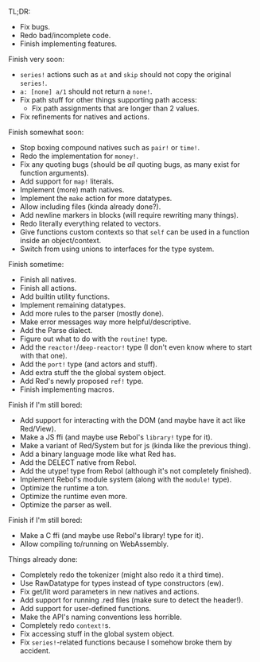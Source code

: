 TL;DR:
- Fix bugs.
- Redo bad/incomplete code.
- Finish implementing features.

Finish very soon:
- `series!` actions such as `at` and `skip` should not copy the original `series!`.
- `a: [none] a/1` should not return a `none!`.
- Fix path stuff for other things supporting path access:
	- Fix path assignments that are longer than 2 values. 
- Fix refinements for natives and actions.

Finish somewhat soon:
- Stop boxing compound natives such as `pair!` or `time!`.
- Redo the implementation for `money!`.
- Fix any quoting bugs (should be *all* quoting bugs, as many exist for function arguments).
- Add support for `map!` literals.
- Implement (more) math natives.
- Implement the `make` action for more datatypes.
- Allow including files (kinda already done?).
- Add newline markers in blocks (will require rewriting many things).
- Redo literally everything related to vectors.
- Give functions custom contexts so that `self` can be used in a function inside an object/context.
- Switch from using unions to interfaces for the type system.

Finish sometime:
- Finish all natives.
- Finish all actions.
- Add builtin utility functions.
- Implement remaining datatypes.
- Add more rules to the parser (mostly done).
- Make error messages way more helpful/descriptive.
- Add the Parse dialect.
- Figure out what to do with the `routine!` type.
- Add the `reactor!`/`deep-reactor!` type (I don't even know where to start with that one).
- Add the `port!` type (and actors and stuff).
- Add extra stuff the the global system object.
- Add Red's newly proposed `ref!` type.
- Finish implementing macros.

Finish if I'm still bored:
- Add support for interacting with the DOM (and maybe have it act like Red/View).
- Make a JS ffi (and maybe use Rebol's `library!` type for it).
- Make a variant of Red/System but for js (kinda like the previous thing).
- Add a binary language mode like what Red has.
- Add the DELECT native from Rebol.
- Add the utype! type from Rebol (although it's not completely finished).
- Implement Rebol's module system (along with the `module!` type).
- Optimize the runtime a ton.
- Optimize the runtime even more.
- Optimize the parser as well.

Finish if I'm still bored:
- Make a C ffi (and maybe use Rebol's library! type for it).
- Allow compiling to/running on WebAssembly.

Things already done:
- Completely redo the tokenizer (might also redo it a third time).
- Use RawDatatype for types instead of type constructors (ew).
- Fix get/lit word parameters in new natives and actions.
- Add support for running .red files (make sure to detect the header!).
- Add support for user-defined functions.
- Make the API's naming conventions less horrible.
- Completely redo `context!`s.
- Fix accessing stuff in the global system object.
- Fix `series!`-related functions because I somehow broke them by accident.